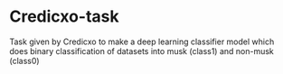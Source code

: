 # Credicxo-task
Task given by Credicxo to make a deep learning classifier model which does binary classification of datasets into musk (class1) and non-musk (class0)
